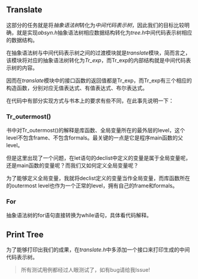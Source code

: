 ## Translate

这部分的任务就是将*抽象语法树*转化为*中间代码表示树*，因此我们的目标比较明确，就是实现*absyn.h*抽象语法树相应数据结构转化为*tree.h*中间代码表示树相应的数据结构。

在抽象语法树与中间代码表示树之间的过渡模块就是*translate*模块，简而言之，该模块将对应的抽象语法树转化为*Tr_exp*，而Tr_exp的内部结构就是中间代码表示树的内容。

因而在*translate*模块中的接口函数的返回值都是Tr_exp，而Tr_exp有三个相应的构造函数，分别对应无值表达式、有值表达式、布尔表达式。

在代码中有部分实现方式与书本上的要求有些不同，在此事先说明一下：

### Tr_outermost()

书中对Tr_outermost()的解释是库函数、全局变量所在的最外层的level，这个level不包含frame、不包含formals。最关键的一点是它是程序main函数的父level。

但是这里出现了一个问题，在let语句的declist中定义的变量是属于全局变量呢，还是main函数的变量呢？而我们又如何定义全局变量呢？

为了能够定义全局变量，我就将declist定义的变量当作全局变量，而库函数所在的outermost level也作为一个正常的level，拥有自己的frame和formals。

### For

抽象语法树的for语句直接转换为while语句，具体看代码解释。

## Print Tree

为了能够打印出我们的成果，在*translate.h*中多添加一个接口来打印生成的中间代码表示树。

> 所有测试用例都经过人眼测试了，如有bug请给我Issue!
